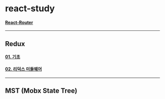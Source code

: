 # react-study
#### [React-Router](https://github.com/siminkyung/react-study/tree/master/React-Router)

---

## Redux
#### [01. 기초](https://github.com/siminkyung/react-study/tree/master/Redux/)
#### [02. 리덕스 미들웨어](https://github.com/siminkyung/react-study/tree/master/Redux_Middleware)

---

## MST (Mobx State Tree)

